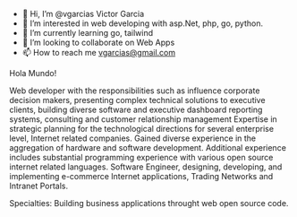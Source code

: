 - 👋 Hi, I’m @vgarcias Victor Garcia
- 👀 I’m interested in web developing with asp.Net, php, go, python. 
- 🌱 I’m currently learning go, tailwind
- 💞️ I’m looking to collaborate on Web Apps
- 📫 How to reach me vgarcias@gmail.com


Hola Mundo!

Web developer with the responsibilities such as influence corporate decision makers, presenting complex technical solutions to executive clients, building diverse software and executive dashboard reporting systems, consulting and customer relationship management
Expertise in strategic planning for the technological directions for several enterprise level, Internet related companies. Gained diverse experience in the aggregation of hardware and software development. Additional experience includes substantial programming experience with various open source internet related languages.
Software Engineer, designing, developing, and implementing e-commerce Internet applications, Trading Networks and Intranet Portals.

Specialties: Building business applications throught web open source code.


<!---
vgarcias/vgarcias is a ✨ special ✨ repository because its `README.md` (this file) appears on your GitHub profile.
You can click the Preview link to take a look at your changes.
--->
